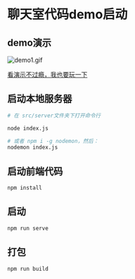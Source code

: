 # 聊天室代码demo启动

## demo演示

![demo1.gif](https://p1-juejin.byteimg.com/tos-cn-i-k3u1fbpfcp/10b726de29f74f759df9ed1fb51ea96d~tplv-k3u1fbpfcp-watermark.image?)

[看演示不过瘾，我也要玩一下](http://socket.vjscoder.com/websocket-chatroom/index.html#/)

## 启动本地服务器

```bash
# 在 src/server文件夹下打开命令行

node index.js

# 或者 npm i -g nodemon，然后：
nodemon index.js
```

## 启动前端代码

``` bash
npm install
```

## 启动

```bash
npm run serve
```

## 打包

```bash
npm run build
```
